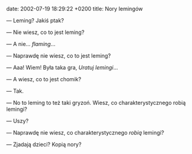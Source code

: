 date: 2002-07-19 18:29:22 +0200
title: Nory lemingów

— Leming? Jakiś ptak?

— Nie wiesz, co to jest leming?

— A nie… _flaming_…

— Naprawdę nie wiesz, co to jest leming?

— Aaa! Wiem! Była taka gra, <cite>Uratuj lemingi</cite>…

— A wiesz, co to jest chomik?

— Tak.

— No to leming to też taki gryzoń. Wiesz, co charakterystycznego robią lemingi?

— Uszy?

— Naprawdę nie wiesz, co charakterystycznego _robią_ lemingi?

— Zjadają dzieci? Kopią nory?
